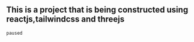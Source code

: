 ## This is a project that is being constructed using reactjs,tailwindcss and threejs
``` paused ```

